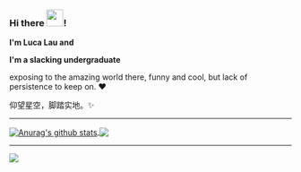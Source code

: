 
### Hi there <img src="https://cdn.jsdelivr.net/gh/lucaxin/blog_img/wave.gif" width="30px">!

**I'm Luca Lau and**

**I'm a slacking undergraduate**

exposing to the amazing world there, funny and cool, but lack of persistence to keep on.  ❤️

仰望星空，脚踏实地。✨

------

<a href="https://github.com/anuraghazra/github-readme-stats">
  <img align="center" src="https://github-readme-stats.vercel.app/api?username=lucaxin&show_icons=true&include_all_commits=true&hide_title=true&theme=midnight-purple" alt="Anurag's github stats" />
</a>
<a href="https://github.com/anuraghazra/github-readme-stats">
  <img align="center" src="https://github-readme-stats.vercel.app/api/top-langs/?username=lucaxin&layout=compact&langs_count=6&theme=midnight-purple" />
</a>

------

![](https://count.getloli.com/get/@:github.lucaxin.readme?theme=gelbooru)
